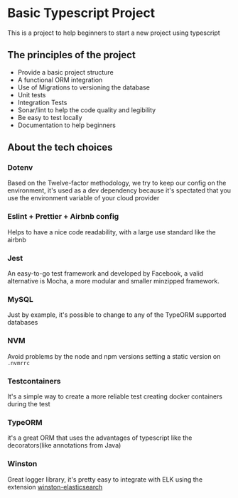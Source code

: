 # Basic Typescript Project
This is a project to help beginners to start a new project using typescript

## The principles of the project
* Provide a basic project structure
* A functional ORM integration
* Use of Migrations to versioning the database
* Unit tests
* Integration Tests
* Sonar/lint to help the code quality and legibility
* Be easy to test locally
* Documentation to help beginners

## About the tech choices
### Dotenv
Based on the Twelve-factor methodology, we try to keep our config on the environment, it's used as a dev dependency because it's spectated that you use the environment variable of your cloud provider  

### Eslint + Prettier + Airbnb config
Helps to have a nice code readability, with a large use standard like the airbnb

### Jest
An easy-to-go test framework and developed by Facebook, a valid alternative is Mocha, a more modular and smaller minzipped framework.  

### MySQL
Just by example, it's possible to change to any of the TypeORM supported databases

### NVM
Avoid problems by the node and npm versions setting a static version on `.nvmrrc` 

### Testcontainers
It's a simple way to create a more reliable test creating docker containers during the test

### TypeORM
it's a great ORM that uses the advantages of typescript like the decorators(like annotations from Java)

### Winston
Great logger library, it's pretty easy to integrate with ELK using the extension [winston-elasticsearch](https://www.npmjs.com/package/winston-elasticsearch)
